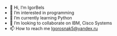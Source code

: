 - 👋 Hi, I’m IgorBels
- 👀 I’m interested in programming
- 🌱 I’m currently learning Python
- 💞️ I’m looking to collaborate on IBM, Cisco Systems
- 📫 How to reach me Igorosnak5@yandex.ru



